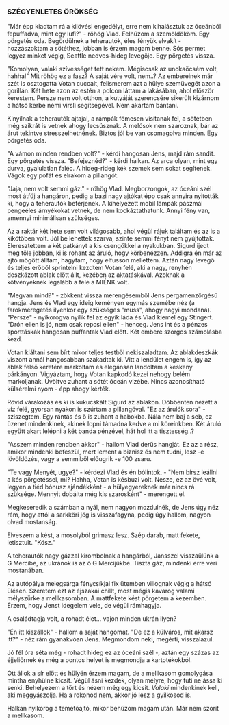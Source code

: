 ### SZÉGYENLETES ÖRÖKSÉG

"Már épp kiadtam rá a kilövési engedélyt, erre nem kihalásztuk az óceánból fepuffadva, mint egy lufi?" - röhög Vlad.
Felhúzom a szemöldököm. Egy pörgetés oda.
Begördülnek a teherautók, éles fényük elvakít - hozzászoktam a sötéthez, jobban is érzem magam benne. Sós permet legyez minket végig, Seattle nedves-hideg levegője.
Egy pörgetés vissza.

"Komolyan, valaki szívességet tett nekem. Mégiscsak az unokaöcsém volt, hahha!"
Mit röhög ez a fasz? A saját vére volt, nem..? Az embereinek már szét is osztogatta Votan cuccait, felismerem azt a hülye szemüvegét azon a gorillán. Két hete azon az estén a polcon láttam a lakásában, ahol először kerestem. Persze nem volt otthon, a kutyáját szerencsére sikerült kizárnom a hátsó kerbe némi virsli segítségével. Nem akartam bántani.

Kinyílnak a teherautók ajtajai, a rámpák fémesen visítanak fel, a sötétben még szikrát is vetnek ahogy lecsúsznak. A melósok nem szaroznak, bár az árut tekintve stresszelhetnének. Biztos jól be van csomagolva minden. Egy pörgetés oda.

"A vámon minden rendben volt?" - kérdi hangosan Jens, majd rám sandít. Egy pörgetés vissza.
"Befejeznéd?" - kérdi halkan. Az arca olyan, mint egy durva, gyalulatlan faléc. A hideg-rideg kék szemek sem sokat segítenek. Vágok egy pofát és elrakom a pillangót.

"Jaja, nem volt semmi gáz." - röhög Vlad.
Megborzongok, az óceáni szél most átfúj a hangáron, pedig a bazi nagy ajtókat épp csak annyira nyitották ki, hogy a teherautók beférjenek. A kihelyezett mobil lámpák pászmái pengeéles árnyékokat vetnek, de nem kockáztathatunk. Annyi fény van, amennyi minimálisan szükséges.

Az a raktár két hete sem volt világosabb, ahol végül rájuk találtam és az is a kikötőben volt. Jól be lehettek szarva, szinte semmi fényt nem gyújtottak. Eleresztettem a két patkányt a kis csengőkkel a nyakukban. Sigurd ijedt meg tőle jobban, ki is rohant az áruló, hogy körbenézzen. Addigra én már az ajtó mögött álltam, hagytam, hogy elfusson mellettem. Aztán nagy levegő és teljes erőből sprintelni kezdtem Votan felé, aki a nagy, renyhén deszkázott ablak előtt állt, kezében az aktatáskával. Azoknak a kötvényeknek legalább a fele a MIÉNK volt.

"Megvan mind?" - zökkent vissza merengésemből Jens pergamenzörgésű hangja.
Jens és Vlad egy ideig keményen egymás szemébe néz (a farokméregetés ilyenkor egy szükséges "muss", ahogy nagyi mondaná).
"Persze" - nyikorogva nyílik fel az egyik láda és Vlad kiemel egy Stingert.
"Drón ellen is jó, nem csak repcsi ellen" - henceg.
Jens int és a pénzes sporttáskák hangosan puffantak Vlad előtt. Két embere szorgos számolásba kezd.

Votan kiáltani sem bírt mikor teljes testből nekiszaladtam. Az ablakdeszkák viszont annál hangosabban szakadtak ki. Vitt a lendület engem is, így az ablak felső keretére markoltam és elegánsan landoltam a keskeny párkányon. Vigyáztam, hogy Votan kapkodó kezei nehogy belém markoljanak. Üvöltve zuhant a sötét óceán vizébe. Nincs azonosítható külsérelmi nyom - épp ahogy kérték.

Rövid várakozás és ki is kukucskált Sigurd az ablakon. Döbbenten nézett a víz felé, gyorsan nyakon is szúrtam a pillangóval. "Ez az árulók sora" - sziszegtem. Egy rántás és ő is zuhant a habokba. Nála nem baj a seb, ez üzenet mindenkinek, akinek lopni támadna kedve a mi köreinkben. Két áruló együtt akart lelépni a két banda pénzével, hát hol itt a tisztesség..?

"Asszem minden rendben akkor" - hallom Vlad derűs hangját. Ez az a rész, amikor mindenki befeszül, mert lement a biznisz és nem tudni, lesz -e lövöldözés, vagy a semmiből előugrik -e 100 zsaru.

"Te vagy Menyét, ugye?" - kérdezi Vlad és én bólintok. - "Nem bírsz leállni a kés pörgetéssel, mi? Hahha, Votan is késbuzi volt. Nesze, ez az övé volt, legyen a tiéd bónusz ajándékként - a hülyegyereknek már nincs rá szüksége. Mennyit dobálta még kis szarosként" - merengett el.

Megkeseredik a számban a nyál, nem nagyon mozdulnék, de Jens úgy néz rám, hogy attól a sarkköri jég is visszafagyna, pedig úgy hallom, nagyon olvad mostanság.

Elveszem a kést, a mosolyból grimasz lesz. Szép darab, matt fekete, letisztult. "Kösz."

A teherautók nagy gázzal kirombolnak a hangárból, Jansszel visszaülünk a G Mercibe, az ukránok is az ő G Mercijükbe. Tiszta gáz, mindenki erre veri mostanában.

Az autópálya melegsárga fénycsíkjai fix ütemben villognak végig a hátsó ülésen. Szeretem ezt az éjszakai chillt, most mégis kavarog valami mélyszürke a mellkasomban. A mattfekete kést pörgetem a kezemben. Érzem, hogy Jenst idegelem vele, de végül rámhagyja.

A családtagja volt, a rohadt élet... vajon minden ukrán ilyen?

"Én itt kiszállok" - hallom a saját hangomat.
"De ez a külváros, mit akarsz itt?" - néz rám gyanakvóan Jens. Megmondom neki, megérti, visszalazul.

Jó fél óra séta még - rohadt hideg ez az óceáni szél -, aztán egy százas az éjjeliőrnek és még a pontos helyet is megmondja a kartotékokból.

Ott állok a sír előtt és hülyén érzem magam, de a mellkasom gomolygása mintha enyhülne kicsit.
Végül ásni kezdek, olyan mélyre, hogy tuti ne ássa ki senki. Behelyezem a tőrt és nézem még egy kicsit.
_Valaki_ mindenkinek kell, aki meggyászolja. Ha a rokonod nem, akkor jó lesz a gyilkosod is.

Halkan nyikorog a temetőajtó, mikor behúzom magam után. Már nem szorít a mellkasom.
